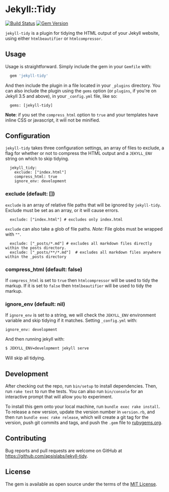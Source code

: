 # Jekyll::Tidy

[![Build Status](https://travis-ci.org/apsislabs/jekyll-tidy.svg?branch=master)](https://travis-ci.org/apsislabs/jekyll-tidy) [![Gem Version](https://badge.fury.io/rb/jekyll-tidy.svg)](https://badge.fury.io/rb/jekyll-tidy)

`jekyll-tidy` is a plugin for tidying the HTML output of your Jekyll website, using either `htmlbeautifier` or `htmlcompressor`.

## Usage

Usage is straightforward. Simply include the gem in your `Gemfile` with:

```ruby
  gem 'jekyll-tidy'
```

And then include the plugin in a file located in your `_plugins` directory. You can also include the plugin using the `gems` option (or `plugins`, if you're on Jekyll 3.5 and above), in your `_config.yml` file, like so:

```
  gems: [jekyll-tidy]
```

**Note**: if you set the `compress_html` option to `true` and your templates have inline CSS or javascript, it will not be minified.

## Configuration

`jekyll-tidy` takes three configuration settings, an array of files to exclude, a flag for whether or not to compress the HTML output and a `JEKYLL_ENV` string on which to skip tidying.

```
  jekyll_tidy:
    exclude: ["index.html"]
    compress_html: true
    ignore_env: development
```

### exclude (default: [])

`exclude` is an array of relative file paths that will be ignored by `jekyll-tidy`. Exclude must be set as an array, or it will cause errors.

```
  exclude: ["index.html"] # excludes only index.html
```

`exclude` can also take a glob of file paths. *Note:* File globs must be wrapped with `""`.

```
  exclude: ["_posts/*.md"] # excludes all markdown files directly within the posts directory.
  exclude: ["_posts/**/*.md"]  # excludes all markdown files anywhere within the _posts directory
```

### compress_html (default: false)

If `compress_html` is set to `true` then `htmlcompressor` will be used to tidy the markup. If it
is set to `false` then `htmlbeautifier` will be used to tidy the markup.

### ignore_env (default: nil)

If `ignore_env` is set to a string, we will check the `JEKYLL_ENV` environment variable and skip tidying if it matches. Setting `_config.yml` with:

```
ignore_env: development
```

And then running jekyll with:

```sh
$ JEKYLL_ENV=development jekyll serve
```

Will skip all tidying.

## Development

After checking out the repo, run `bin/setup` to install dependencies. Then, run `rake test` to run the tests. You can also run `bin/console` for an interactive prompt that will allow you to experiment.

To install this gem onto your local machine, run `bundle exec rake install`. To release a new version, update the version number in `version.rb`, and then run `bundle exec rake release`, which will create a git tag for the version, push git commits and tags, and push the `.gem` file to [rubygems.org](https://rubygems.org).

## Contributing

Bug reports and pull requests are welcome on GitHub at https://github.com/apsislabs/jekyll-tidy.

## License

The gem is available as open source under the terms of the [MIT License](http://opensource.org/licenses/MIT).
